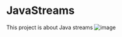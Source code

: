 # JavaStreams
This project is about Java streams 
![image](https://github.com/sahana-r-bandi/JavaStreams/assets/87575015/e9918389-46aa-43ad-917b-ddb11a5ab6d6)
